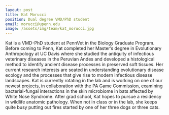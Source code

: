 ```yaml
---
layout: post
title: Kat Morucci
position: Dual degree VMD/PhD student
email: morucci@upenn.edu
image: /assets/img/team/kat_morucci.jpg
---
```


Kat is a VMD-PhD student at PennVet in the Biology Graduate Program.  Before coming to Penn, Kat completed her Master’s degree in Evolutionary Anthropology at UC Davis where she studied the antiquity of infectious veterinary diseases in the Peruvian Andes and developed a histological method to identify ancient disease processes in preserved soft tissues. Her current research interests are seated in understanding evolutionary disease ecology and the processes that give rise to modern infectious disease landscapes.  Kat is currently rotating in the lab and is working on one of our newest projects, in collaboration with the PA Game Commission, examining bacterial-fungal interactions in the skin microbiome in bats affected by White Nose Syndrome.  After grad school, Kat hopes to pursue a residency in wildlife anatomic pathology. When not in class or in the lab, she keeps quite busy putting out fires started by one of her three dogs or three cats.